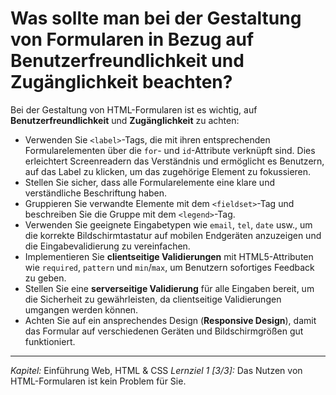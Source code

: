 # Was sollte man bei der Gestaltung von Formularen in Bezug auf Benutzerfreundlichkeit und Zugänglichkeit beachten?

Bei der Gestaltung von HTML-Formularen ist es wichtig, auf **Benutzerfreundlichkeit** und **Zugänglichkeit** zu achten:
  - Verwenden Sie `<label>`-Tags, die mit ihren entsprechenden Formularelementen über die `for`- und `id`-Attribute verknüpft sind. Dies erleichtert Screenreadern das Verständnis und ermöglicht es Benutzern, auf das Label zu klicken, um das zugehörige Element zu fokussieren.
  - Stellen Sie sicher, dass alle Formularelemente eine klare und verständliche Beschriftung haben.
  - Gruppieren Sie verwandte Elemente mit dem `<fieldset>`-Tag und beschreiben Sie die Gruppe mit dem `<legend>`-Tag.
  - Verwenden Sie geeignete Eingabetypen wie `email`, `tel`, `date` usw., um die korrekte Bildschirmtastatur auf mobilen Endgeräten anzuzeigen und die Eingabevalidierung zu vereinfachen.
  - Implementieren Sie **clientseitige Validierungen** mit HTML5-Attributen wie `required`, `pattern` und `min`/`max`, um Benutzern sofortiges Feedback zu geben.
  - Stellen Sie eine **serverseitige Validierung** für alle Eingaben bereit, um die Sicherheit zu gewährleisten, da clientseitige Validierungen umgangen werden können.
  - Achten Sie auf ein ansprechendes Design (**Responsive Design**), damit das Formular auf verschiedenen Geräten und Bildschirmgrößen gut funktioniert.

---

_Kapitel:_ Einführung Web, HTML & CSS
_Lernziel 1 \[3/3\]:_ Das Nutzen von HTML-Formularen ist kein Problem für Sie.
